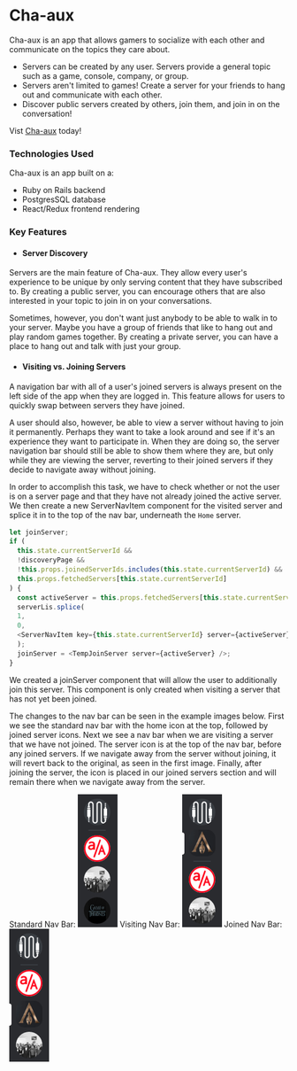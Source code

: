 # Cha-aux

Cha-aux is an app that allows gamers to socialize with each other and communicate on the topics they care about.
 * Servers can be created by any user. Servers provide a general topic such as a game, console, company, or group.
 * Servers aren't limited to games! Create a server for your friends to hang out and communicate with each other.
 * Discover public servers created by others, join them, and join in on the conversation!
 
Vist [Cha-aux](https://cha-aux.herokuapp.com/) today!

### Technologies Used

Cha-aux is an app built on a:
  * Ruby on Rails backend
  * PostgresSQL database
  * React/Redux frontend rendering
  
### Key Features

* #### Server Discovery
Servers are the main feature of Cha-aux. They allow every user's experience to be unique by only serving content that they have subscribed to. By creating a public server, you can encourage others that are also interested in your topic to join in on your conversations.

Sometimes, however, you don't want just anybody to be able to walk in to your server. Maybe you have a group of friends that like to hang out and play random games together. By creating a private server, you can have a place to hang out and talk with just your group.



* #### Visiting vs. Joining Servers
A navigation bar with all of a user's joined servers is always present on the left side of the app when they are logged in. This feature allows for users to quickly swap between servers they have joined.

A user should also, however, be able to view a server without having to join it permanently. Perhaps they want to take a look around and see if it's an experience they want to participate in. When they are doing so, the server navigation bar should still be able to show them where they are, but only while they are viewing the server, reverting to their joined servers if they decide to navigate away without joining.

In order to accomplish this task, we have to check whether or not the user is on a server page and that they have not already joined the active server. We then create a new ServerNavItem component for the visited server and splice it in to the top of the nav bar, underneath the `Home` server.

```javascript
let joinServer;
if (
  this.state.currentServerId &&
  !discoveryPage &&
  !this.props.joinedServerIds.includes(this.state.currentServerId) &&
  this.props.fetchedServers[this.state.currentServerId]
) {
  const activeServer = this.props.fetchedServers[this.state.currentServerId];
  serverLis.splice(
  1,
  0,
  <ServerNavItem key={this.state.currentServerId} server={activeServer} activeServer="active" />
  );
  joinServer = <TempJoinServer server={activeServer} />;
}
```
    
We created a joinServer component that will allow the user to additionally join this server. This component is only created when visiting a server that has not yet been joined.

The changes to the nav bar can be seen in the example images below. First we see the standard nav bar with the home icon at the top, followed by joined server icons. Next we see a nav bar when we are visiting a server that we have not joined. The server icon is at the top of the nav bar, before any joined servers. If we navigate away from the server without joining, it will revert back to the original, as seen in the first image. Finally, after joining the server, the icon is placed in our joined servers section and will remain there when we navigate away from the server.

Standard Nav Bar:
![standard nav bar](documentation/standard_nav_bar.png "Standard Nav Bar")
Visiting Nav Bar:
![visiting nav bar](documentation/visiting_nav_bar.png "Visiting Nav Bar")
Joined Nav Bar:
![joined nav bar](documentation/joined_nav_bar.png "Joined Nav Bar")
